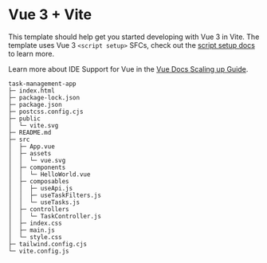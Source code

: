 # Vue 3 + Vite

This template should help get you started developing with Vue 3 in Vite. The template uses Vue 3 `<script setup>` SFCs, check out the [script setup docs](https://v3.vuejs.org/api/sfc-script-setup.html#sfc-script-setup) to learn more.

Learn more about IDE Support for Vue in the [Vue Docs Scaling up Guide](https://vuejs.org/guide/scaling-up/tooling.html#ide-support).

```
task-management-app
├─ index.html
├─ package-lock.json
├─ package.json
├─ postcss.config.cjs
├─ public
│  └─ vite.svg
├─ README.md
├─ src
│  ├─ App.vue
│  ├─ assets
│  │  └─ vue.svg
│  ├─ components
│  │  └─ HelloWorld.vue
│  ├─ composables
│  │  ├─ useApi.js
│  │  ├─ useTaskFilters.js
│  │  └─ useTasks.js
│  ├─ controllers
│  │  └─ TaskController.js
│  ├─ index.css
│  ├─ main.js
│  └─ style.css
├─ tailwind.config.cjs
└─ vite.config.js

```